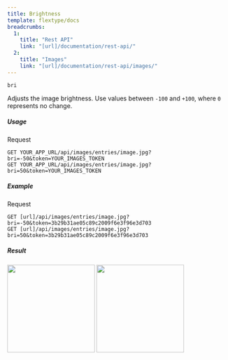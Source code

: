 ```yaml
---
title: Brightness
template: flextype/docs
breadcrumbs:
  1:
    title: "Rest API"
    link: "[url]/documentation/rest-api/"
  2:
    title: "Images"
    link: "[url]/documentation/rest-api/images/"
---
```


`bri`

Adjusts the image brightness. Use values between `-100` and `+100`, where `0` represents no change.

##### Usage

<div class="file-header">Request</div>

```http
GET YOUR_APP_URL/api/images/entries/image.jpg?bri=-50&token=YOUR_IMAGES_TOKEN
GET YOUR_APP_URL/api/images/entries/image.jpg?bri=50&token=YOUR_IMAGES_TOKEN
```

##### Example

<div class="file-header">Request</div>

```http
GET [url]/api/images/entries/image.jpg?bri=-50&token=3b29b31ae05c89c2009f6e3f96e3d703
GET [url]/api/images/entries/image.jpg?bri=50&token=3b29b31ae05c89c2009f6e3f96e3d703
```

##### Result

<img width="200" class="inline" src="[url]/api/images/entries/image.jpg?bri=-50&token=3b29b31ae05c89c2009f6e3f96e3d703">
<img width="200" class="inline" src="[url]/api/images/entries/image.jpg?bri=50&token=3b29b31ae05c89c2009f6e3f96e3d703">

